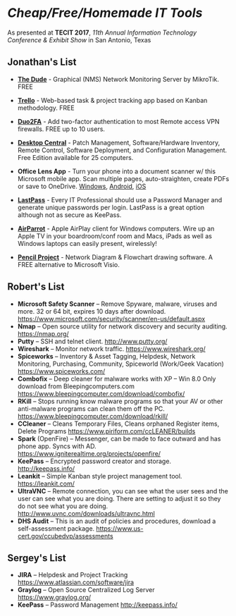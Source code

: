 # *Cheap/Free/Homemade IT Tools*

As presented at **TECIT 2017**, *11th Annual Information Technology Conference & Exhibit Show* in San Antonio, Texas

## Jonathan's List

* **[The Dude](https://mikrotik.com/thedude)** - Graphical (NMS) Network Monitoring Server by MikroTik. FREE
* **[Trello](https://trello.com/jcutrer/recommend)** - Web-based task & project tracking app based on Kanban methodology. FREE
* **[Duo2FA](https://duo.com/)** - Add two-factor authentication to most Remote access VPN firewalls.  FREE up to 10 users.

* **[Desktop Central](https://www.manageengine.com/products/desktop-central/)** - Patch Management, Software/Hardware Inventory, Remote Control, Software Deployment, and Configuration Management.  Free Edition available for 25 computers.
* **Office Lens App** - Turn your phone into a document scanner w/ this Microsoft mobile app.  Scan multiple pages, auto-straighten, create PDFs or save to OneDrive. [Windows](https://www.microsoft.com/en-us/store/p/office-lens/9wzdncrfj3t8), [Android](https://play.google.com/store/apps/details?id=com.microsoft.office.officelens&hl=en), [iOS](https://itunes.apple.com/us/app/office-lens/id975925059?mt=8)
* **[LastPass](https://www.lastpass.com/)** - Every IT Professional should use a Password Manager and generate unique passwords per login.  LastPass is a great option although not as secure as KeePass.
* **[AirParrot](http://www.airsquirrels.com/airparrot/)** - Apple AirPlay client for Windows computers.  Wire up an Apple TV in your boardroom/conf room and Macs, iPads as well as Windows laptops can easily present, wirelessly!
* **[Pencil Project](http://pencil.evolus.vn/)** - Network Diagram & Flowchart drawing software. A FREE alternative to Microsoft Visio.


## Robert's List

* **Microsoft Safety Scanner** – Remove Spyware, malware, viruses and more. 32 or 64 bit, expires 10 days after download. https://www.microsoft.com/security/scanner/en-us/default.aspx 
* **Nmap** – Open source utility for network discovery and security auditing. https://nmap.org/ 
* **Putty** – SSH and telnet client. http://www.putty.org/ 
* **Wireshark** – Monitor network traffic. https://www.wireshark.org/
* **Spiceworks** – Inventory & Asset Tagging, Helpdesk, Network Monitoring, Purchasing, Community, Spiceworld (Work/Geek Vacation) https://www.spiceworks.com/
* **Combofix** –  Deep cleaner for malware works with XP – Win 8.0 Only download from Bleepingcomputers.com https://www.bleepingcomputer.com/download/combofix/
* **RKill** – Stops running know malware programs so that your AV or other anti-malware programs can clean them off the PC. https://www.bleepingcomputer.com/download/rkill/
* **CCleaner** – Cleans Temporary Files, Cleans orphaned Register items, Delete Programs https://www.piriform.com/ccLEANER/builds 
* **Spark** (OpenFire) – Messenger, can be made to face outward and has phone app. Syncs with AD. https://www.igniterealtime.org/projects/openfire/
* **KeePass** – Encrypted password creator and storage.  http://keepass.info/
* **Leankit** – Simple Kanban style project management tool. https://leankit.com/
* **UltraVNC** – Remote connection, you can see what the user sees and the user can see what you are doing. There are setting to adjust it so they do not see what you are doing. http://www.uvnc.com/downloads/ultravnc.html 
* **DHS Audit** – This is an audit of policies and procedures, download a self-assessment package. https://www.us-cert.gov/ccubedvp/assessments



## Sergey's List

* **JIRA** – Helpdesk and Project Tracking https://www.atlassian.com/software/jira
* **Graylog** – Open Source Centralized Log Server https://www.graylog.org/
* **KeePass** – Password Management http://keepass.info/


